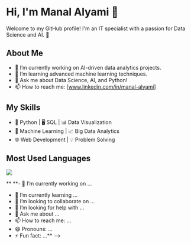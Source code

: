 # Hi, I'm Manal Alyami 👋

Welcome to my GitHub profile! I'm an IT specialist with a passion for Data Science and AI. 🚀

## About Me
- 🔭 I’m currently working on AI-driven data analytics projects.
- 🌱 I’m learning advanced machine learning techniques.
- 💬 Ask me about Data Science, AI, and Python!
- 📫 How to reach me: [www.linkedin.com/in/manal-alyami]

## My Skills
- 🐍 Python | 🖥️ SQL | 📊 Data Visualization
- 🤖 Machine Learning | 📈 Big Data Analytics
- 🌐 Web Development | 💡 Problem Solving

## Most Used Languages
![](https://github-readme-stats.vercel.app/api/top-langs/?username=ManalAlyami7&layout=compact&theme=radical)

**
**- 🔭 I’m currently working on ...
- 🌱 I’m currently learning ...
- 👯 I’m looking to collaborate on ...
- 🤔 I’m looking for help with ...
- 💬 Ask me about ...
- 📫 How to reach me: ...
- 😄 Pronouns: ...
- ⚡ Fun fact: ...**
-->
